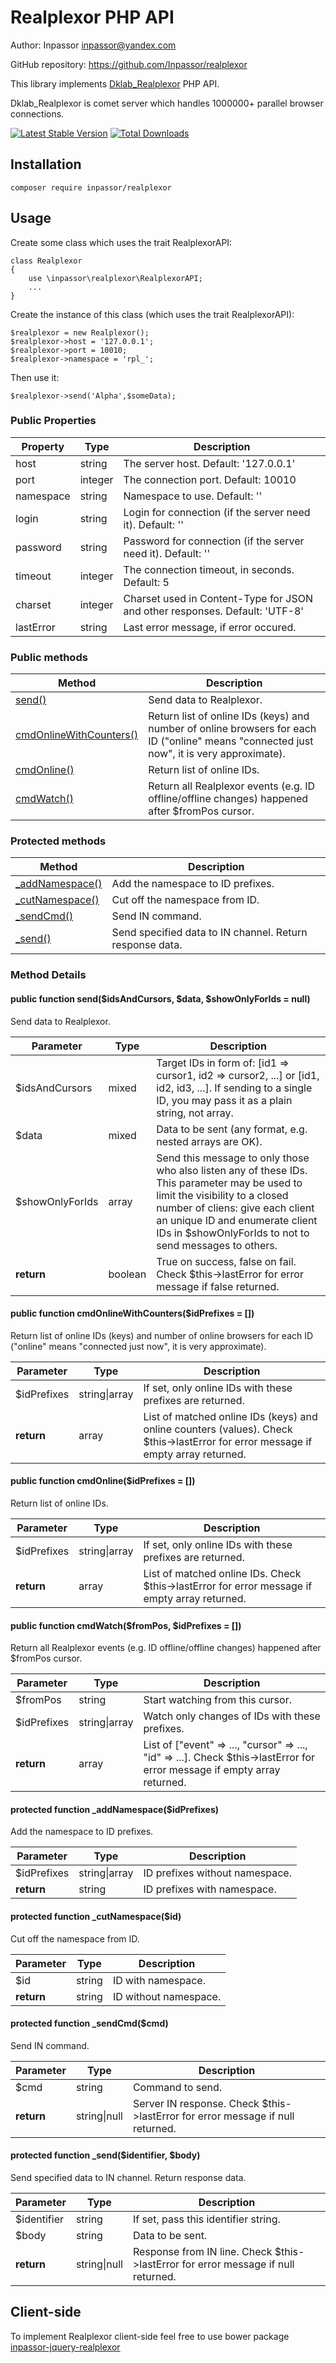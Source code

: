 Realplexor PHP API
==================

Author: Inpassor <inpassor@yandex.com>

GitHub repository: https://github.com/Inpassor/realplexor

This library implements
[Dklab_Realplexor](https://github.com/DmitryKoterov/dklab_realplexor)
PHP API.

Dklab_Realplexor is comet server which handles 1000000+ parallel
browser connections.

[![Latest Stable Version](https://poser.pugx.org/inpassor/realplexor/version)](https://packagist.org/packages/inpassor/realplexor)
[![Total Downloads](https://poser.pugx.org/inpassor/realplexor/downloads)](https://packagist.org/packages/inpassor/realplexor)

## Installation

```
composer require inpassor/realplexor
```

## Usage

Create some class which uses the trait RealplexorAPI:
```
class Realplexor
{
    use \inpassor\realplexor\RealplexorAPI;
    ...
}
```

Create the instance of this class (which uses the trait RealplexorAPI):
```
$realplexor = new Realplexor();
$realplexor->host = '127.0.0.1';
$realplexor->port = 10010;
$realplexor->namespace = 'rpl_';
```

Then use it:
```
$realplexor->send('Alpha',$someData);
```

### Public Properties

Property | Type |Description
--- | --- | ---
host | string | The server host. Default: '127.0.0.1'
port | integer | The connection port. Default: 10010
namespace | string | Namespace to use. Default: ''
login | string | Login for connection (if the server need it). Default: ''
password | string | Password for connection (if the server need it). Default: ''
timeout | integer | The connection timeout, in seconds. Default: 5
charset | integer | Charset used in Content-Type for JSON and other responses. Default: 'UTF-8'
lastError | string | Last error message, if error occured.

### Public methods

Method | Description
--- | ---
[send()](#public-function-sendidsandcursors-data-showonlyforids--null) | Send data to Realplexor.
[cmdOnlineWithCounters()](#public-function-cmdonlinewithcountersidprefixes) | Return list of online IDs (keys) and number of online browsers for each ID ("online" means "connected just now", it is very approximate).
[cmdOnline()](#public-function-cmdonlineidprefixes) | Return list of online IDs.
[cmdWatch()](#public-function-cmdwatchfrompos-idprefixes) | Return all Realplexor events (e.g. ID offline/offline changes) happened after $fromPos cursor.

### Protected methods

Method | Description
--- | ---
[_addNamespace()](#protected-function-_addnamespaceidprefixes) | Add the namespace to ID prefixes.
[_cutNamespace()](#protected-function-_cutnamespaceid) | Cut off the namespace from ID. 
[_sendCmd()](#protected-function-_sendcmdcmd) | Send IN command.
[_send()](#protected-function-_sendidentifier-body) | Send specified data to IN channel. Return response data.

### Method Details

#### public function send($idsAndCursors, $data, $showOnlyForIds = null)

Send data to Realplexor.

Parameter | Type |Description
--- | --- | ---
$idsAndCursors | mixed | Target IDs in form of: [id1 => cursor1, id2 => cursor2, ...] or [id1, id2, id3, ...]. If sending to a single ID, you may pass it as a plain string, not array.
$data | mixed | Data to be sent (any format, e.g. nested arrays are OK).
$showOnlyForIds | array | Send this message to only those who also listen any of these IDs. This parameter may be used to limit the visibility to a closed number of cliens: give each client an unique ID and enumerate client IDs in $showOnlyForIds to not to send messages to others.
**return** | boolean | True on success, false on fail. Check $this->lastError for error message if false returned.

#### public function cmdOnlineWithCounters($idPrefixes = [])

Return list of online IDs (keys) and number of online browsers for each ID ("online" means "connected just now", it is very approximate).

Parameter | Type |Description
--- | --- | ---
$idPrefixes | string\|array | If set, only online IDs with these prefixes are returned.
**return** | array | List of matched online IDs (keys) and online counters (values). Check $this->lastError for error message if empty array returned.

#### public function cmdOnline($idPrefixes = [])

Return list of online IDs.

Parameter | Type |Description
--- | --- | ---
$idPrefixes | string\|array | If set, only online IDs with these prefixes are returned.
**return** | array | List of matched online IDs. Check $this->lastError for error message if empty array returned.

#### public function cmdWatch($fromPos, $idPrefixes = [])

Return all Realplexor events (e.g. ID offline/offline changes) happened after $fromPos cursor.

Parameter | Type |Description
--- | --- | ---
$fromPos | string | Start watching from this cursor.
$idPrefixes | string\|array | Watch only changes of IDs with these prefixes.
**return** | array | List of ["event" => ..., "cursor" => ..., "id" => ...]. Check $this->lastError for error message if empty array returned.

#### protected function _addNamespace($idPrefixes)

Add the namespace to ID prefixes.

Parameter | Type |Description
--- | --- | ---
$idPrefixes | string\|array | ID prefixes without namespace.
**return** | string | ID prefixes with namespace.

#### protected function _cutNamespace($id)

Cut off the namespace from ID.

Parameter | Type |Description
--- | --- | ---
$id | string | ID with namespace.
**return** | string | ID without namespace.

#### protected function _sendCmd($cmd)

Send IN command.

Parameter | Type |Description
--- | --- | ---
$cmd | string | Command to send.
**return** | string\|null | Server IN response. Check $this->lastError for error message if null returned.

#### protected function _send($identifier, $body)

Send specified data to IN channel. Return response data.

Parameter | Type |Description
--- | --- | ---
$identifier | string | If set, pass this identifier string.
$body | string | Data to be sent.
**return** | string\|null | Response from IN line. Check $this->lastError for error message if null returned.

## Client-side

To implement Realplexor client-side feel free to use bower package
[inpassor-jquery-realplexor](https://github.com/Inpassor/jquery-realplexor)
